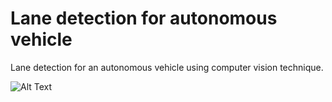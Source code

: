 # Lane detection for autonomous vehicle
Lane detection for an autonomous vehicle using computer vision technique.

![Alt Text](https://github.com/SatyamSoni23/Lane_Detection_for_Autonomous_Vehicle/blob/main/image.gif)
